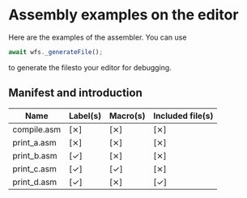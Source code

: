 # Assembly examples on the editor

Here are the examples of the assembler. You can use

```javascript
await wfs._generateFile();
```

to generate the filesto your editor for debugging.

## Manifest and introduction

| Name        | Label(s) | Macro(s) | Included file(s) |
| ----------- | -------- | -------- | ---------------- |
| compile.asm | [⨯]      | [⨯]      | [⨯]              |
| print_a.asm | [⨯]      | [⨯]      | [⨯]              |
| print_b.asm | [✓]      | [⨯]      | [⨯]              |
| print_c.asm | [✓]      | [✓]      | [⨯]              |
| print_d.asm | [✓]      | [⨯]      | [✓]              |
